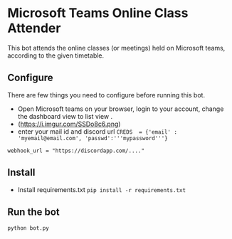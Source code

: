 # Microsoft Teams Online Class Attender

This bot attends the online classes (or meetings) held on Microsoft teams, according to the given timetable.


## Configure

There are few things you need to configure before running this bot.

 - Open Microsoft teams on your browser, login to your account, change the dashboard view to list view . 
 - (https://i.imgur.com/SSDo8c6.png)
 - enter your mail id and discord url
 `CREDS  = {'email' : 'myemail@email.com', 'passwd':'''mypassword'''}`
 
 `webhook_url = "https://discordapp.com/...."`


## Install

 
 - Install requirements.txt `pip install -r requirements.txt`
 

## Run the bot

`python bot.py`


